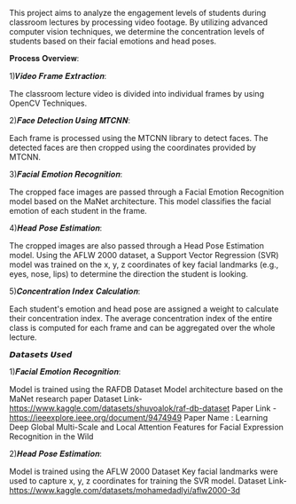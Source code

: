This project aims to analyze the engagement levels of students during classroom lectures by processing video footage. By utilizing advanced computer vision techniques, we determine the concentration levels of students based on their facial emotions and head poses.

𝐏𝐫𝐨𝐜𝐞𝐬𝐬 𝐎𝐯𝐞𝐫𝐯𝐢𝐞𝐰:

  1)𝑽𝒊𝒅𝒆𝒐 𝑭𝒓𝒂𝒎𝒆 𝑬𝒙𝒕𝒓𝒂𝒄𝒕𝒊𝒐𝒏:

The classroom lecture video is divided into individual frames by using OpenCV Techniques.

  2)𝑭𝒂𝒄𝒆 𝑫𝒆𝒕𝒆𝒄𝒕𝒊𝒐𝒏 𝑼𝒔𝒊𝒏𝒈 𝑴𝑻𝑪𝑵𝑵:

Each frame is processed using the MTCNN library to detect faces.
The detected faces are then cropped using the coordinates provided by MTCNN.

  3)𝑭𝒂𝒄𝒊𝒂𝒍 𝑬𝒎𝒐𝒕𝒊𝒐𝒏 𝑹𝒆𝒄𝒐𝒈𝒏𝒊𝒕𝒊𝒐𝒏:

The cropped face images are passed through a Facial Emotion Recognition model based on the MaNet architecture.
This model classifies the facial emotion of each student in the frame.

  4)𝑯𝒆𝒂𝒅 𝑷𝒐𝒔𝒆 𝑬𝒔𝒕𝒊𝒎𝒂𝒕𝒊𝒐𝒏:

The cropped images are also passed through a Head Pose Estimation model.
Using the AFLW 2000 dataset, a Support Vector Regression (SVR) model was trained on the x, y, z coordinates of key facial landmarks (e.g., eyes, nose, lips) to determine the direction the student is looking.

  5)𝑪𝒐𝒏𝒄𝒆𝒏𝒕𝒓𝒂𝒕𝒊𝒐𝒏 𝑰𝒏𝒅𝒆𝒙 𝑪𝒂𝒍𝒄𝒖𝒍𝒂𝒕𝒊𝒐𝒏:

Each student's emotion and head pose are assigned a weight to calculate their concentration index.
The average concentration index of the entire class is computed for each frame and can be aggregated over the whole lecture.


𝘿𝙖𝙩𝙖𝙨𝙚𝙩𝙨 𝙐𝙨𝙚𝙙

  1)𝑭𝒂𝒄𝒊𝒂𝒍 𝑬𝒎𝒐𝒕𝒊𝒐𝒏 𝑹𝒆𝒄𝒐𝒈𝒏𝒊𝒕𝒊𝒐𝒏:

Model is trained using the RAFDB Dataset
Model architecture based on the MaNet research paper 
Dataset Link- https://www.kaggle.com/datasets/shuvoalok/raf-db-dataset
Paper Link - https://ieeexplore.ieee.org/document/9474949
Paper Name : Learning Deep Global Multi-Scale and Local Attention Features for Facial Expression Recognition in the Wild

  2)𝑯𝒆𝒂𝒅 𝑷𝒐𝒔𝒆 𝑬𝒔𝒕𝒊𝒎𝒂𝒕𝒊𝒐𝒏:

Model is trained using the AFLW 2000 Dataset
Key facial landmarks were used to capture x, y, z coordinates for training the SVR model.
Dataset Link- https://www.kaggle.com/datasets/mohamedadlyi/aflw2000-3d

